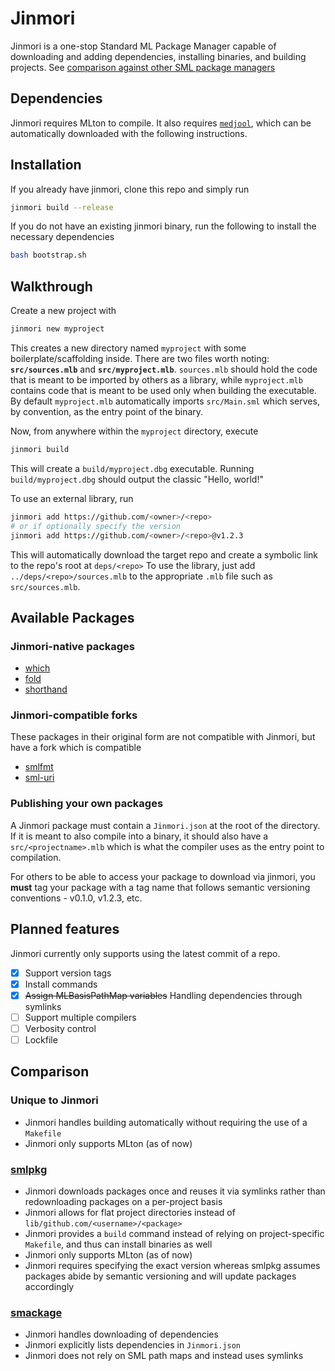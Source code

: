 # Jinmori
Jinmori is a one-stop Standard ML Package Manager capable of downloading and adding dependencies, installing binaries, and building projects. See [comparison against other SML package managers](#comparison)

## Dependencies
Jinmori requires MLton to compile.
It also requires [`medjool`](https://github.com/Forthoney/medjool),
which can be automatically downloaded with the following instructions.

## Installation
If you already have jinmori, clone this repo and simply run
```sh
jinmori build --release
```

If you do not have an existing jinmori binary, run the following to install the necessary dependencies
```sh
bash bootstrap.sh
```

## Walkthrough
Create a new project with 
```sh
jinmori new myproject
```
This creates a new directory named `myproject` with some boilerplate/scaffolding inside.
There are two files worth noting: **`src/sources.mlb`** and **`src/myproject.mlb`**.
`sources.mlb` should hold the code that is meant to be imported by others as a library,
while `myproject.mlb` contains code that is meant to be used only when building the executable.
By default `myproject.mlb` automatically imports `src/Main.sml` which serves, by convention,
as the entry point of the binary.

Now, from anywhere within the `myproject` directory, execute 
```sh
jinmori build
```
This will create a `build/myproject.dbg` executable.
Running `build/myproject.dbg` should output the classic "Hello, world!"

To use an external library,
run 
```sh
jinmori add https://github.com/<owner>/<repo>
# or if optionally specify the version
jinmori add https://github.com/<owner>/<repo>@v1.2.3
```
This will automatically download the target repo and create a symbolic link to the repo's root at
`deps/<repo>`
To use the library, just add `../deps/<repo>/sources.mlb` to the appropriate `.mlb` file such as `src/sources.mlb`.

## Available Packages
### Jinmori-native packages
- [which](https://github.com/Forthoney/which)
- [fold](https://github.com/Forthoney/fold)
- [shorthand](https://github.com/Forthoney/shorthand)

### Jinmori-compatible forks
These packages in their original form are not compatible with Jinmori,
but have a fork which is compatible
- [smlfmt](https://github.com/Forthoney/smlfmt)
- [sml-uri](https://github.com/Forthoney/sml-uri)

### Publishing your own packages
A Jinmori package must contain a `Jinmori.json` at the root of the directory.
If it is meant to also compile into a binary, it should also have a `src/<projectname>.mlb`
which is what the compiler uses as the entry point to compilation.

For others to be able to access your package to download via jinmori, 
you **must** tag your package with a tag name that follows semantic versioning conventions - v0.1.0, v1.2.3, etc.

## Planned features
Jinmori currently only supports using the latest commit of a repo.
- [x] Support version tags
- [x] Install commands
- [x] ~~Assign MLBasisPathMap variables~~ Handling dependencies through symlinks
- [ ] Support multiple compilers
- [ ] Verbosity control
- [ ] Lockfile 

## Comparison
### Unique to Jinmori
- Jinmori handles building automatically without requiring the use of a `Makefile`
- Jinmori only supports MLton (as of now)

### [smlpkg](https://github.com/diku-dk/smlpkg)
- Jinmori downloads packages once and reuses it via symlinks rather than redownloading packages on a per-project basis
- Jinmori allows for flat project directories instead of `lib/github.com/<username>/<package>`
- Jinmori provides a `build` command instead of relying on project-specific `Makefile`, and thus can install binaries as well
- Jinmori only supports MLton (as of now)
- Jinmori requires specifying the exact version whereas smlpkg assumes packages abide by semantic versioning and will update packages accordingly

### [smackage](https://github.com/standardml/smackage)
- Jinmori handles downloading of dependencies
- Jinmori explicitly lists dependencies in `Jinmori.json`
- Jinmori does not rely on SML path maps and instead uses symlinks

